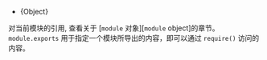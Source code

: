 <!-- YAML
added: v0.1.16
-->

<!-- type=var -->

* {Object}

对当前模块的引用, 查看关于 [`module` 对象][`module` object]的章节。 
`module.exports` 用于指定一个模块所导出的内容，即可以通过 `require()` 访问的内容。

